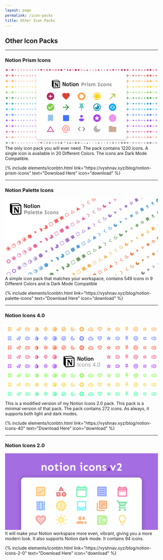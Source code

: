 ```yaml
---
layout: page
permalink: /icon-packs
title: Other Icon Packs
---
```


## Other Icon Packs
---

### Notion Prism Icons
![1](/images/other/18.png)
The only icon pack you will ever need. The pack contains 1220 icons. A single icon is available in 20 Different Colors. The icons are Dark Mode Compatible.

<p class="text-center">
{% include elements/iconbtn.html link="https://vyshnav.xyz/blog/notion-prism-icons" text="Download Here" icon="download" %}
</p>

---

### Notion Palette Icons
![1](/images/other/23.png)
A simple icon pack that matches your workspace, contains 549 icons in 9 Different Colors and is Dark Mode Compatible

<p class="text-center">
{% include elements/iconbtn.html link="https://vyshnav.xyz/blog/notion-palette-icons" text="Download Here" icon="download" %}
</p>

---

### Notion Icons 4.0
![1](/images/other/15.png)
This is a modified version of my Notion Icons 2.0 pack. This pack is a minimal version of that pack. The pack contains 272 icons. As always, it supports both light and dark modes. 

<p class="text-center">
{% include elements/iconbtn.html link="https://vyshnav.xyz/blog/notion-icons-40" text="Download Here" icon="download" %}
</p>

---

### Notion Icons 2.0
![1](/images/other/9998.png)
It will make your Notion workspace more even, vibrant, giving you a more modern look. It also supports Notion dark mode. It contains 94 icons. 

<p class="text-center">
{% include elements/iconbtn.html link="https://vyshnav.xyz/blog/notion-icons-2-0" text="Download Here" icon="download" %}
</p>